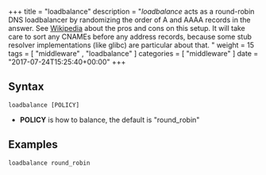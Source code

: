 +++
title = "loadbalance"
description = "*loadbalance* acts as a round-robin DNS loadbalancer by randomizing the order of A and AAAA records  in the answer.    See [Wikipedia](https://en.wikipedia.org/wiki/Round-robin_DNS) about the pros and cons on this  setup. It will take care to sort any CNAMEs before any address records, because some stub resolver  implementations (like glibc) are particular about that. "
weight = 15
tags = [  "middleware" , "loadbalance" ]
categories = [ "middleware" ]
date = "2017-07-24T15:25:40+00:00"
+++

## Syntax

~~~
loadbalance [POLICY]
~~~

* **POLICY** is how to balance, the default is "round_robin"

## Examples

~~~
loadbalance round_robin
~~~

